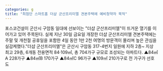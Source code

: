 ```yaml
---
categories: g
title: "최첨단 스마트홈 더샵 군산프리미엘 견본주택에 예비청약자 북적"
---
```

포스코건설이 군산시 구암동 일대에 선보이는 "더샵 군산프리미엘"이 뜨거운 열기를 이어가고 있어 주목된다. 실제 지난 30일 금요일 개장한 더샵 군산프리미엘 견본주택에는 주말 및 개천절 공휴일을 포함한 4일 동안 1만 2천 여명의 방문객이 몰리며 높은 관심을 실감케했다."더샵 군산프리미엘"은 군산시 구암동 317-4번지 일원에 지하 2층~ 지상 최고 29층, 6개동 전용면적 84·109㎡, 총 704가구 규모로 조성되는 아파트다. ▲84㎡A 228가구 ▲84㎡B 170가구 ▲84㎡C 96가구 ▲109㎡ 210가구로 전 가구가 선호도
